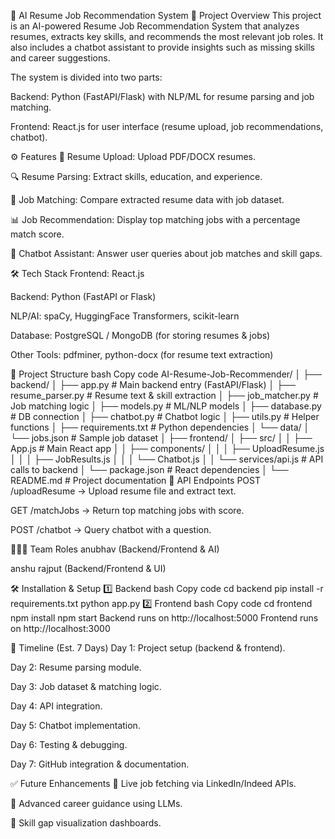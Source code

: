 📌 AI Resume Job Recommendation System
🚀 Project Overview
This project is an AI-powered Resume Job Recommendation System that analyzes resumes, extracts key skills, and recommends the most relevant job roles. It also includes a chatbot assistant to provide insights such as missing skills and career suggestions.

The system is divided into two parts:

Backend: Python (FastAPI/Flask) with NLP/ML for resume parsing and job matching.

Frontend: React.js for user interface (resume upload, job recommendations, chatbot).

⚙️ Features
📄 Resume Upload: Upload PDF/DOCX resumes.

🔍 Resume Parsing: Extract skills, education, and experience.

🤝 Job Matching: Compare extracted resume data with job dataset.

📊 Job Recommendation: Display top matching jobs with a percentage match score.

🤖 Chatbot Assistant: Answer user queries about job matches and skill gaps.

🛠️ Tech Stack
Frontend: React.js

Backend: Python (FastAPI or Flask)

NLP/AI: spaCy, HuggingFace Transformers, scikit-learn

Database: PostgreSQL / MongoDB (for storing resumes & jobs)

Other Tools: pdfminer, python-docx (for resume text extraction)

📂 Project Structure
bash
Copy code
AI-Resume-Job-Recommender/
│
├── backend/
│   ├── app.py                # Main backend entry (FastAPI/Flask)
│   ├── resume_parser.py      # Resume text & skill extraction
│   ├── job_matcher.py        # Job matching logic
│   ├── models.py             # ML/NLP models
│   ├── database.py           # DB connection
│   ├── chatbot.py            # Chatbot logic
│   ├── utils.py              # Helper functions
│   ├── requirements.txt      # Python dependencies
│   └── data/
│       └── jobs.json         # Sample job dataset
│
├── frontend/
│   ├── src/
│   │   ├── App.js            # Main React app
│   │   ├── components/
│   │   │   ├── UploadResume.js
│   │   │   ├── JobResults.js
│   │   │   └── Chatbot.js
│   │   └── services/api.js   # API calls to backend
│   └── package.json          # React dependencies
│
└── README.md                 # Project documentation
🔌 API Endpoints
POST /uploadResume → Upload resume file and extract text.

GET /matchJobs → Return top matching jobs with score.

POST /chatbot → Query chatbot with a question.

🧑‍🤝‍🧑 Team Roles
anubhav (Backend/Frontend & AI)

anshu rajput (Backend/Frontend & UI)

🛠️ Installation & Setup
1️⃣ Backend
bash
Copy code
cd backend
pip install -r requirements.txt
python app.py
2️⃣ Frontend
bash
Copy code
cd frontend
npm install
npm start
Backend runs on http://localhost:5000
Frontend runs on http://localhost:3000

📅 Timeline (Est. 7 Days)
Day 1: Project setup (backend & frontend).

Day 2: Resume parsing module.

Day 3: Job dataset & matching logic.

Day 4: API integration.

Day 5: Chatbot implementation.

Day 6: Testing & debugging.

Day 7: GitHub integration & documentation.

✅ Future Enhancements
🔹 Live job fetching via LinkedIn/Indeed APIs.

🔹 Advanced career guidance using LLMs.

🔹 Skill gap visualization dashboards.